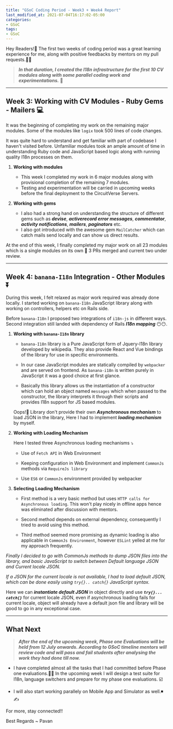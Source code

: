 ```yaml
---
title: "GSoC Coding Period - Week3 + Week4 Report"
last_modified_at: 2021-07-04T16:17:02-05:00
categories:
- GSoC
tags:
- GSoC
---
```

 
Hey Readers!👋 The first two weeks of coding period was a great learning experience for me, along with positive feedbacks by mentors on my pull requests.🤩😎 
 
> _**In that duration, I created the I18n infrastructure for the first 10 CV modules along with some parallel coding work and experimentations.**_ 🏁

----------------------------------------------------------------------------------------------------------------
 
## Week 3: Working with CV Modules - Ruby Gems - Mailers 💻 
 
It was the beginning of completing my work on the remaining major modules. Some of the modules like ```logix``` took 500 lines of code changes.
 
It was quite hard to understand and get familiar with part of codebase I haven't visited before. Unfamiliar modules took an ample amount of time in understanding Ruby code and JavaScript based logic along with running quality I18n processes on them.
 
 1. <strong>Working with modules</strong>

      *  This week I completed my work in 6 major modules along with provisional completion of the remaining 7 modules.
      *  Testing and experimentation will be carried in upcoming weeks before the final deployment to the CircuitVerse Servers.
 
 2. <strong>Working with gems</strong>
 
       * I also had a strong hand on understanding the structure of different gems such as ***devise***, ***activerecord error messages***, ***commentator***, ***activity notifications***, ***mailers***, ***paginators*** etc.
       * I also got introduced with the awesome gem ```MailCatcher``` which can catch mails send locally and can show us direct results.
 
At the end of this week, I finally completed my major work on all 23 modules which is a single modules on its own 💠 3 PRs merged and current two under review.
 
 ----------------------------------------------------------------------------------------------------------------------------------------------------------------------
 
## Week 4: ```banana-I18n``` Integration - Other Modules ⏬
 
During this week, I felt relaxed as major work required was already done locally. I started working on ```banana-I18n``` JavaScript library along with working on controllers, helpers etc on Rails side.
 
Before ```banana-I18n``` I proposed two integrations of ```i18n-js``` in different ways. Second integration still landed with dependency of Rails ***I18n mapping*** 😶😶.

1. <strong>Working with ```banana-I18n``` library </strong>

      *  ```banana-I18n``` library is a Pure JavaScript form of Jquery-I18n library developed by wikipedia. They also provide React and Vue bindings of the library for use in specific environments.
 
      *  In our case JavaScript modules are statically compiled by ```webpacker``` and are served on frontend. As ```banana-i18n``` is written purely in JavaScript it was a good choice at first glance.
 
      *  Basically this library allows us the instantiation of a constructor which can hold an object named ```messages``` which when passed to the constructor, the library interprets it through their scripts and provides I18n support for JS based modules.

    Oops!😬 Library don't provide their own ***Asynchronous mechanism*** to load JSON in the library, Here I had to implement ***loading mechanism*** by myself.
2. <strong>Working with Loading Mechanism </strong>

    Here I tested three Asynchronous loading mechanisms ⤵️
 
    * Use of ```Fetch API``` in Web Environment

    * Keeping configuration in Web Environment and implement ```CommonJs``` methods via ```RequireJs library```

    * Use ```ES6``` or ```CommonJs``` environment provided by webpacker
 
3. <strong>Selecting Loading Mechanism </strong>

    *  First method is a very basic method but uses ```HTTP calls for Asynchronous loading```. This won't play nicely in offline apps hence was eliminated after discussion with mentors.
 
    *  Second method depends on external dependency, consequently I tried to avoid using this method.
 
    *  Third method seemed more promising as dynamic loading is also applicable in ```CommonJs Environment```, however ```ESLint``` yelled at me for my approach frequently.
 
*Finally I decided to go with CommonJs methods to dump JSON files into the library, and basic JavaScript to switch between Default language JSON and Current locale JSON.*
 
*If a JSON for the current locale is not available, I had to load default JSON, which can be done easily using ```try{}.. catch{}``` JavaScript syntax.*
 
Here we can ***instantiate default JSON*** in object directly and use ***```try{}... catch{}```***  for current locale JSON, even if asynchronous loading fails for current locale, object will already have a default json file and library will be good to go in any exceptional case.


--------------------------------------------------------------------------------------------------------------------------

 
## What Next
 
 > ***After the end of the upcoming week, Phase one Evaluations will be held from 12 July onwards. According to GSoC timeline mentors will review code and will pass and fail students after analysing the work they had done till now.***
 
* I have completed almost all the tasks that I had committed before Phase one evaluations.🥳🥳 In the upcoming week I will design a test suite for I18n, language switchers and prepare for my phase one evaluations. ☑️
 
* I will also start working parallely on Mobile App and Simulator as well.◾✍️
 
For more, stay connected!!

Best Regards ~ Pavan
